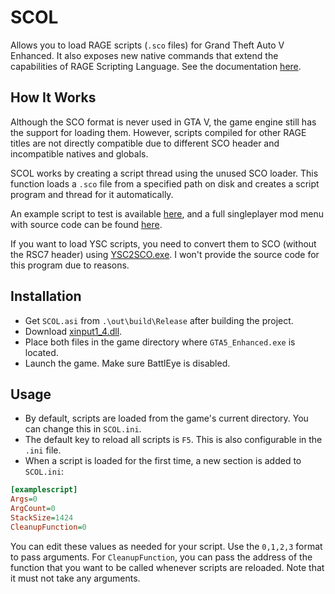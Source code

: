 # SCOL
Allows you to load RAGE scripts (`.sco` files) for Grand Theft Auto V Enhanced. It also exposes new native commands that extend the capabilities of RAGE Scripting Language. See the documentation [here](https://github.com/ShinyWasabi/SCOL/blob/main/NATIVES.md).

## How It Works
Although the SCO format is never used in GTA V, the game engine still has the support for loading them. However, scripts compiled for other RAGE titles are not directly compatible due to different SCO header and incompatible natives and globals.

SCOL works by creating a script thread using the unused SCO loader. This function loads a `.sco` file from a specified path on disk and creates a script program and thread for it automatically.

An example script to test is available [here](https://github.com/ShinyWasabi/SCOL/raw/main/hello_world.sco), and a full singleplayer mod menu with source code can be found [here](https://github.com/ShinyWasabi/RageMenu.git).

If you want to load YSC scripts, you need to convert them to SCO (without the RSC7 header) using [YSC2SCO.exe](https://github.com/ShinyWasabi/SCOL/raw/main/YSC2SCO.exe). I won't provide the source code for this program due to reasons.

## Installation
- Get `SCOL.asi` from `.\out\build\Release` after building the project.
- Download [xinput1_4.dll](https://github.com/ThirteenAG/Ultimate-ASI-Loader/releases/download/x64-latest/xinput1_4-x64.zip).
- Place both files in the game directory where `GTA5_Enhanced.exe` is located.
- Launch the game. Make sure BattlEye is disabled.

## Usage
- By default, scripts are loaded from the game's current directory. You can change this in `SCOL.ini`.
- The default key to reload all scripts is `F5`. This is also configurable in the `.ini` file.
- When a script is loaded for the first time, a new section is added to `SCOL.ini`:
```ini
[examplescript]
Args=0
ArgCount=0
StackSize=1424
CleanupFunction=0
```
You can edit these values as needed for your script. Use the `0,1,2,3` format to pass arguments. For `CleanupFunction`, you can pass the address of the function that you want to be called whenever scripts are reloaded. Note that it must not take any arguments.